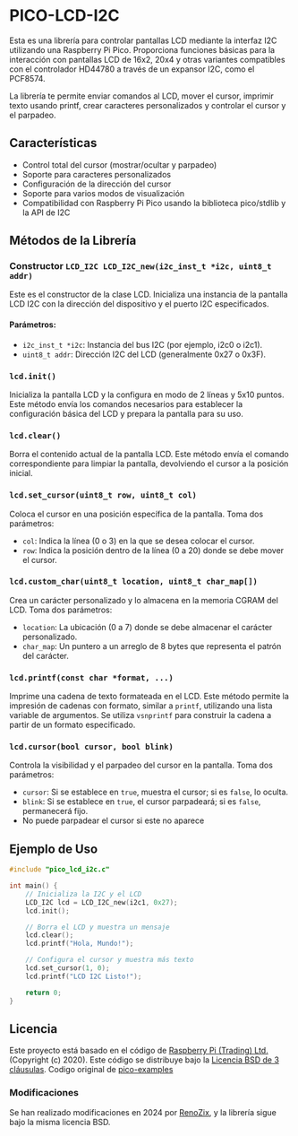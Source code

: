 # PICO-LCD-I2C

Esta es una librería para controlar pantallas LCD mediante la interfaz I2C utilizando una Raspberry Pi Pico. Proporciona funciones básicas para la interacción con pantallas LCD de 16x2, 20x4 y otras variantes compatibles con el controlador HD44780 a través de un expansor I2C, como el PCF8574.

La librería te permite enviar comandos al LCD, mover el cursor, imprimir texto usando printf, crear caracteres personalizados y controlar el cursor y el parpadeo.

## Características
- Control total del cursor (mostrar/ocultar y parpadeo)
- Soporte para caracteres personalizados
- Configuración de la dirección del cursor
- Soporte para varios modos de visualización
- Compatibilidad con Raspberry Pi Pico usando la biblioteca pico/stdlib y la API de I2C

## Métodos de la Librería

### Constructor `LCD_I2C LCD_I2C_new(i2c_inst_t *i2c, uint8_t addr)`
Este es el constructor de la clase LCD. Inicializa una instancia de la pantalla LCD I2C con la dirección del dispositivo y el puerto I2C especificados.

#### Parámetros:
- `i2c_inst_t *i2c`: Instancia del bus I2C (por ejemplo, i2c0 o i2c1).
- `uint8_t addr`: Dirección I2C del LCD (generalmente 0x27 o 0x3F).

### `lcd.init()`

Inicializa la pantalla LCD y la configura en modo de 2 líneas y 5x10 puntos. Este método envía los comandos necesarios para establecer la configuración básica del LCD y prepara la pantalla para su uso.

### `lcd.clear()`

Borra el contenido actual de la pantalla LCD. Este método envía el comando correspondiente para limpiar la pantalla, devolviendo el cursor a la posición inicial.

### `lcd.set_cursor(uint8_t row, uint8_t col)`

Coloca el cursor en una posición específica de la pantalla. Toma dos parámetros:
- `col`: Indica la línea (0 o 3) en la que se desea colocar el cursor.
- `row`: Indica la posición dentro de la línea (0 a 20) donde se debe mover el cursor.

### `lcd.custom_char(uint8_t location, uint8_t char_map[])`

Crea un carácter personalizado y lo almacena en la memoria CGRAM del LCD. Toma dos parámetros:
- `location`: La ubicación (0 a 7) donde se debe almacenar el carácter personalizado.
- `char_map`: Un puntero a un arreglo de 8 bytes que representa el patrón del carácter.

### `lcd.printf(const char *format, ...)`

Imprime una cadena de texto formateada en el LCD. Este método permite la impresión de cadenas con formato, similar a `printf`, utilizando una lista variable de argumentos. Se utiliza `vsnprintf` para construir la cadena a partir de un formato especificado.

### `lcd.cursor(bool cursor, bool blink)`

Controla la visibilidad y el parpadeo del cursor en la pantalla. Toma dos parámetros:
- `cursor`: Si se establece en `true`, muestra el cursor; si es `false`, lo oculta.
- `blink`: Si se establece en `true`, el cursor parpadeará; si es `false`, permanecerá fijo.
- No puede parpadear el cursor si este no aparece

## Ejemplo de Uso

```c
#include "pico_lcd_i2c.c"

int main() {
    // Inicializa la I2C y el LCD
    LCD_I2C lcd = LCD_I2C_new(i2c1, 0x27);
    lcd.init();

    // Borra el LCD y muestra un mensaje
    lcd.clear();
    lcd.printf("Hola, Mundo!");

    // Configura el cursor y muestra más texto
    lcd.set_cursor(1, 0);
    lcd.printf("LCD I2C Listo!");

    return 0;
}
```

## Licencia
Este proyecto está basado en el código de [Raspberry Pi (Trading) Ltd.](https://www.raspberrypi.org) (Copyright (c) 2020). Este código se distribuye bajo la [Licencia BSD de 3 cláusulas](https://opensource.org/licenses/BSD-3-Clause).
Codigo original de [pico-examples](https://github.com/raspberrypi/pico-examples/tree/develop/i2c/lcd_1602_i2c)
### Modificaciones
Se han realizado modificaciones en 2024 por [RenoZix](tu_github_url), y la librería sigue bajo la misma licencia BSD. 

